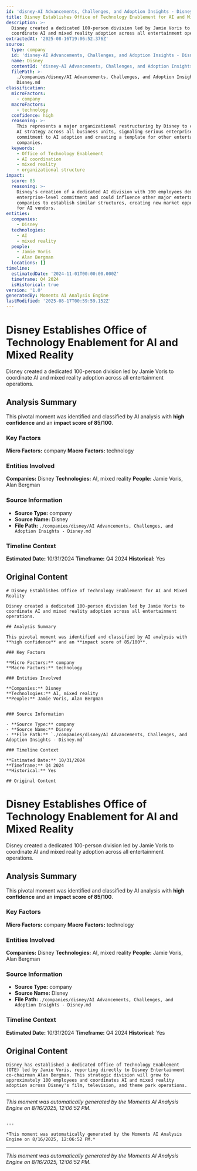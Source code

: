 ```yaml
---
id: 'disney-AI Advancements, Challenges, and Adoption Insights - Disney-moment-1'
title: Disney Establishes Office of Technology Enablement for AI and Mixed Reality
description: >-
  Disney created a dedicated 100-person division led by Jamie Voris to
  coordinate AI and mixed reality adoption across all entertainment operations.
extractedAt: '2025-08-16T19:06:52.376Z'
source:
  type: company
  id: 'disney-AI Advancements, Challenges, and Adoption Insights - Disney'
  name: Disney
  contentId: 'disney-AI Advancements, Challenges, and Adoption Insights - Disney'
  filePath: >-
    ./companies/disney/AI Advancements, Challenges, and Adoption Insights -
    Disney.md
classification:
  microFactors:
    - company
  macroFactors:
    - technology
  confidence: high
  reasoning: >-
    This represents a major organizational restructuring by Disney to centralize
    AI strategy across all business units, signaling serious enterprise
    commitment to AI adoption and creating a template for other entertainment
    companies.
  keywords:
    - Office of Technology Enablement
    - AI coordination
    - mixed reality
    - organizational structure
impact:
  score: 85
  reasoning: >-
    Disney's creation of a dedicated AI division with 100 employees demonstrates
    enterprise-level commitment and could influence other major entertainment
    companies to establish similar structures, creating new market opportunities
    for AI vendors.
entities:
  companies:
    - Disney
  technologies:
    - AI
    - mixed reality
  people:
    - Jamie Voris
    - Alan Bergman
  locations: []
timeline:
  estimatedDate: '2024-11-01T00:00:00.000Z'
  timeframe: Q4 2024
  isHistorical: true
version: '1.0'
generatedBy: Moments AI Analysis Engine
lastModified: '2025-08-17T00:59:59.152Z'
---
```

# Disney Establishes Office of Technology Enablement for AI and Mixed Reality

Disney created a dedicated 100-person division led by Jamie Voris to coordinate AI and mixed reality adoption across all entertainment operations.

## Analysis Summary

This pivotal moment was identified and classified by AI analysis with **high confidence** and an **impact score of 85/100**.

### Key Factors

**Micro Factors:** company
**Macro Factors:** technology

### Entities Involved

**Companies:** Disney
**Technologies:** AI, mixed reality
**People:** Jamie Voris, Alan Bergman


### Source Information

- **Source Type:** company
- **Source Name:** Disney
- **File Path:** `./companies/disney/AI Advancements, Challenges, and Adoption Insights - Disney.md`

### Timeline Context

**Estimated Date:** 10/31/2024
**Timeframe:** Q4 2024
**Historical:** Yes

## Original Content

```
# Disney Establishes Office of Technology Enablement for AI and Mixed Reality

Disney created a dedicated 100-person division led by Jamie Voris to coordinate AI and mixed reality adoption across all entertainment operations.

## Analysis Summary

This pivotal moment was identified and classified by AI analysis with **high confidence** and an **impact score of 85/100**.

### Key Factors

**Micro Factors:** company
**Macro Factors:** technology

### Entities Involved

**Companies:** Disney
**Technologies:** AI, mixed reality
**People:** Jamie Voris, Alan Bergman


### Source Information

- **Source Type:** company
- **Source Name:** Disney
- **File Path:** `./companies/disney/AI Advancements, Challenges, and Adoption Insights - Disney.md`

### Timeline Context

**Estimated Date:** 10/31/2024
**Timeframe:** Q4 2024
**Historical:** Yes

## Original Content

```
# Disney Establishes Office of Technology Enablement for AI and Mixed Reality

Disney created a dedicated 100-person division led by Jamie Voris to coordinate AI and mixed reality adoption across all entertainment operations.

## Analysis Summary

This pivotal moment was identified and classified by AI analysis with **high confidence** and an **impact score of 85/100**.

### Key Factors

**Micro Factors:** company
**Macro Factors:** technology

### Entities Involved

**Companies:** Disney
**Technologies:** AI, mixed reality
**People:** Jamie Voris, Alan Bergman


### Source Information

- **Source Type:** company
- **Source Name:** Disney
- **File Path:** `./companies/disney/AI Advancements, Challenges, and Adoption Insights - Disney.md`

### Timeline Context

**Estimated Date:** 10/31/2024
**Timeframe:** Q4 2024
**Historical:** Yes

## Original Content

```
Disney has established a dedicated Office of Technology Enablement (OTE) led by Jamie Voris, reporting directly to Disney Entertainment co-chairman Alan Bergman. This strategic division will grow to approximately 100 employees and coordinates AI and mixed reality adoption across Disney's film, television, and theme park operations.
```

---

*This moment was automatically generated by the Moments AI Analysis Engine on 8/16/2025, 12:06:52 PM.*

```

---

*This moment was automatically generated by the Moments AI Analysis Engine on 8/16/2025, 12:06:52 PM.*

```

---

*This moment was automatically generated by the Moments AI Analysis Engine on 8/16/2025, 12:06:52 PM.*
